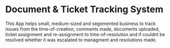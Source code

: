 # Document & Ticket Tracking System

This App helps small, medium-sized and segemented business to track issues from the time-of-creation, comments made, documents uploaded, ticket assignment and re-assignment to time-of-resolution and if couldnt be resolved whether it was escalated to managment and resolutions made. 
